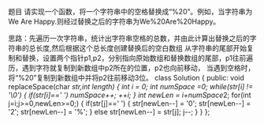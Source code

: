 题目
请实现一个函数，将一个字符串中的空格替换成“%20”。例如，当字符串为We Are Happy.则经过替换之后的字符串为We%20Are%20Happy。

思路：先遍历一次字符串，统计出字符串空格的总数，并由此计算出替换之后的字符串的总长度,然后根据这个总长度创建替换后的空白数组
从字符串的尾部开始复制和替换，设置两个指针p1,p2，分别指向原始数组和替换数组的尾部，p1往前遍历，遇到字符就复制到新数组中p2所在的位置，p2也向前移动，
当遇到空格时，将“%20”复制到新数组中并将p2往前移动3位。
class Solution {
public:
    void replaceSpace(char *str,int length) {
        int i = 0;
        int numSpace =0;
        while(str[i] != '\0')
            {
            if(str[i]==' ')
                numSpace++;
            ++i;
        }
        int newLen = i+numSpace*2;
        for(int j=i;j>=0,newLen>=0;)
        {
            if(str[j]==' ')
                {
                str[newLen--] = '0';
                str[newLen--] = '2';
                str[newLen--] = '%';
            }
            else
                str[newLen--] = str[j];
            j--;
        }
    }
};
